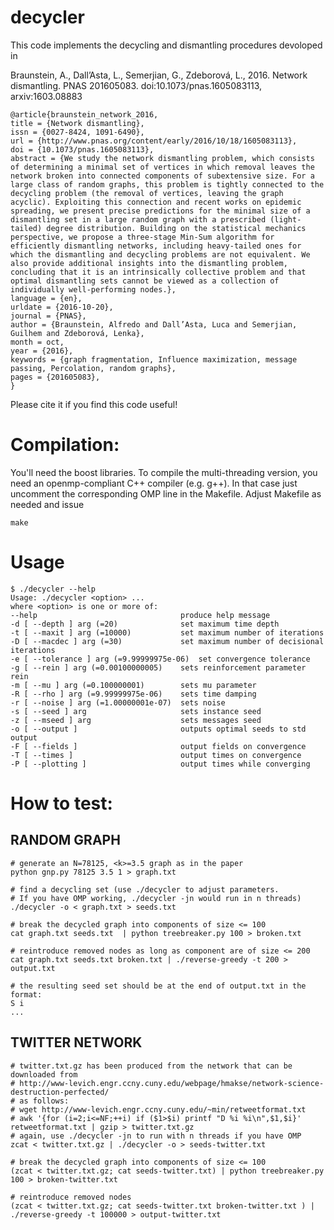 # decycler

This code implements the decycling and dismantling procedures devoloped in 

Braunstein, A., Dall’Asta, L., Semerjian, G., Zdeborová, L., 2016. Network dismantling. PNAS 201605083. doi:10.1073/pnas.1605083113, arxiv:1603.08883


    @article{braunstein_network_2016,
	title = {Network dismantling},
	issn = {0027-8424, 1091-6490},
	url = {http://www.pnas.org/content/early/2016/10/18/1605083113},
	doi = {10.1073/pnas.1605083113},
	abstract = {We study the network dismantling problem, which consists of determining a minimal set of vertices in which removal leaves the network broken into connected components of subextensive size. For a large class of random graphs, this problem is tightly connected to the decycling problem (the removal of vertices, leaving the graph acyclic). Exploiting this connection and recent works on epidemic spreading, we present precise predictions for the minimal size of a dismantling set in a large random graph with a prescribed (light-tailed) degree distribution. Building on the statistical mechanics perspective, we propose a three-stage Min-Sum algorithm for efficiently dismantling networks, including heavy-tailed ones for which the dismantling and decycling problems are not equivalent. We also provide additional insights into the dismantling problem, concluding that it is an intrinsically collective problem and that optimal dismantling sets cannot be viewed as a collection of individually well-performing nodes.},
	language = {en},
	urldate = {2016-10-20},
	journal = {PNAS},
	author = {Braunstein, Alfredo and Dall’Asta, Luca and Semerjian, Guilhem and Zdeborová, Lenka},
	month = oct,
	year = {2016},
	keywords = {graph fragmentation, Influence maximization, message passing, Percolation, random graphs},
	pages = {201605083},
    }


Please cite it if you find this code useful!

Compilation:
===========

You'll need the boost libraries. To compile the multi-threading version, 
you need an openmp-compliant C++ compiler (e.g. g++). In that case just uncomment the 
corresponding OMP line in the Makefile. 
Adjust Makefile as needed and issue 

    make


Usage
==========

    $ ./decycler --help
    Usage: ./decycler <option> ... 
    where <option> is one or more of:
    --help                                produce help message
    -d [ --depth ] arg (=20)              set maximum time depth
    -t [ --maxit ] arg (=10000)           set maximum number of iterations
    -D [ --macdec ] arg (=30)             set maximum number of decisional iterations
    -e [ --tolerance ] arg (=9.99999975e-06)  set convergence tolerance
    -g [ --rein ] arg (=0.00100000005)    sets reinforcement parameter rein
    -m [ --mu ] arg (=0.100000001)        sets mu parameter
    -R [ --rho ] arg (=9.99999975e-06)    sets time damping
    -r [ --noise ] arg (=1.00000001e-07)  sets noise
    -s [ --seed ] arg                     sets instance seed
    -z [ --mseed ] arg                    sets messages seed
    -o [ --output ]                       outputs optimal seeds to std output
    -F [ --fields ]                       output fields on convergence
    -T [ --times ]                        output times on convergence
    -P [ --plotting ]                     output times while converging





How to test:
============

RANDOM GRAPH
--------

    # generate an N=78125, <k>=3.5 graph as in the paper
    python gnp.py 78125 3.5 1 > graph.txt

    # find a decycling set (use ./decycler to adjust parameters. 
    # If you have OMP working, ./decycler -jn would run in n threads)
    ./decycler -o < graph.txt > seeds.txt

    # break the decycled graph into components of size <= 100
    cat graph.txt seeds.txt  | python treebreaker.py 100 > broken.txt

    # reintroduce removed nodes as long as component are of size <= 200
    cat graph.txt seeds.txt broken.txt | ./reverse-greedy -t 200 > output.txt

    # the resulting seed set should be at the end of output.txt in the format:
    S i
    ...


TWITTER NETWORK
----------

    # twitter.txt.gz has been produced from the network that can be downloaded from 
    # http://www-levich.engr.ccny.cuny.edu/webpage/hmakse/network-science-destruction-perfected/
    # as follows:
    # wget http://www-levich.engr.ccny.cuny.edu/~min/retweetformat.txt
    # awk '{for (i=2;i<=NF;++i) if ($1>$i) printf "D %i %i\n",$1,$i}' retweetformat.txt | gzip > twitter.txt.gz
    # again, use ./decycler -jn to run with n threads if you have OMP
    zcat < twitter.txt.gz | ./decycler -o > seeds-twitter.txt

    # break the decycled graph into components of size <= 100
    (zcat < twitter.txt.gz; cat seeds-twitter.txt) | python treebreaker.py 100 > broken-twitter.txt

    # reintroduce removed nodes
    (zcat < twitter.txt.gz; cat seeds-twitter.txt broken-twitter.txt ) | ./reverse-greedy -t 100000 > output-twitter.txt
